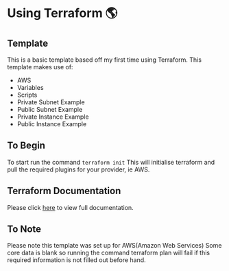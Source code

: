 # Using Terraform :earth_americas:
## Template
This is a basic template based off my first time using Terraform.
This template makes use of:
- AWS
- Variables
- Scripts
- Private Subnet Example
- Public Subnet Example
- Private Instance Example
- Public Instance Example

## To Begin
To start run the command `terraform init`
This will initialise terraform and pull the required plugins for your provider, ie AWS.

## Terraform Documentation
 Please click [here](https://www.terraform.io/docs/commands/index.html) to view full documentation.

## To Note
Please note this template was set up for AWS(Amazon Web Services)
Some core data is blank so running the command terraform plan will fail if this required information is not filled out before hand.
